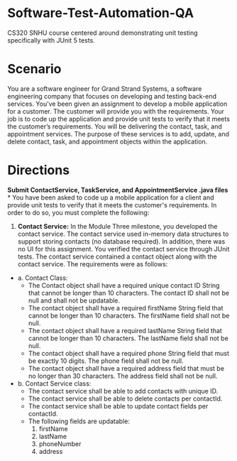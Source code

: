 # Software-Test-Automation-QA
CS320 SNHU course centered around demonstrating unit testing specifically with JUnit 5 tests. 

# Scenario
You are a software engineer for Grand Strand Systems, a software engineering company that focuses on developing and testing back-end services. You’ve been given an assignment to develop a mobile application for a customer. The customer will provide you with the requirements. Your job is to code up the application and provide unit tests to verify that it meets the customer’s requirements. You will be delivering the contact, task, and appointment services. The purpose of these services is to add, update, and delete contact, task, and appointment objects within the application.

# Directions
**Submit ContactService, TaskService, and AppointmentService .java files**
*
You have been asked to code up a mobile application for a client and provide unit tests to verify that it meets the customer's requirements. In order to do so, you must complete the following:
1. **Contact Service:** In the Module Three milestone, you developed the contact service. The contact service used in-memory data structures to support storing contacts (no database required). In addition, there was no UI for this assignment. You verified the contact service through JUnit tests. The contact service contained a contact object along with the contact service. The requirements were as follows:
* a. Contact Class:
  - The Contact object shall have a required unique contact ID String that cannot be longer than 10 characters. The contact ID shall not be null and shall not be updatable.
  - The contact object shall have a required firstName String field that cannot be longer than 10 characters. The firstName field shall not be null.
  - The contact object shall have a required lastName String field that cannot be longer than 10 characters. The lastName field shall not be null.
  - The contact object shall have a required phone String field that must be exactly 10 digits. The phone field shall not be null.
  - The contact object shall have a required address field that must be no longer than 30 characters. The address field shall not be null.
* b. Contact Service class:
  - The contact service shall be able to add contacts with unique ID.
  - The contact service shall be able to delete contacts per contactId.
  - The contact service shall be able to update contact fields per contactId.
  - The following fields are updatable:
    1. firstName
    2. lastName
    3. phoneNumber
    4. address
